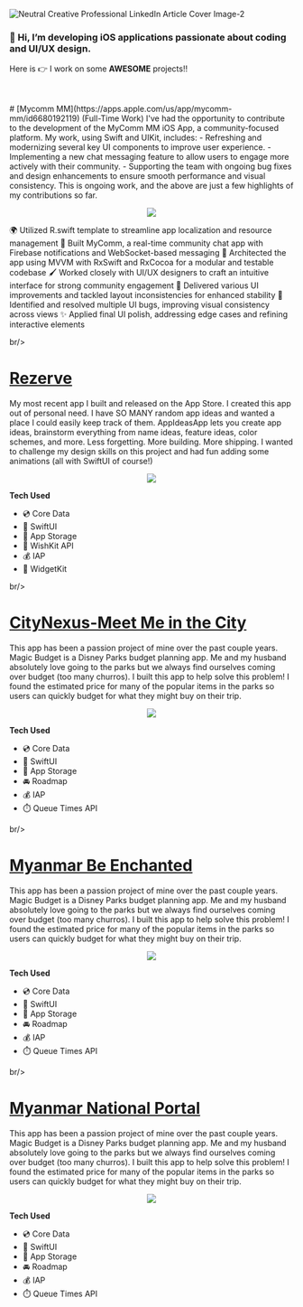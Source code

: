 
![Neutral Creative Professional LinkedIn Article Cover Image-2](https://github.com/user-attachments/assets/3635412a-a647-431c-ac8b-b907dac6e00d)
       
 
### 👋 Hi, I’m developing iOS applications passionate about coding and UI/UX design. 

Here is 👉 I work on some <b>AWESOME</b> projects!!

<br/>
<br/>
# [Mycomm MM](https://apps.apple.com/us/app/mycomm-mm/id6680192119)
(Full-Time Work)
I've had the opportunity to contribute to the development of the MyComm MM iOS App, a community-focused platform. My work, using Swift and UIKit, includes:
- Refreshing and modernizing several key UI components to improve user experience.
- Implementing a new chat messaging feature to allow users to engage more actively with their community.
- Supporting the team with ongoing bug fixes and design enhancements to ensure smooth performance and visual consistency.
This is ongoing work, and the above are just a few highlights of my contributions so far.



<p align="center">
<img src="https://github.com/user-attachments/assets/7688c8cf-bc09-4beb-ba67-68070dd2412e"/>
</p>

🌍 Utilized R.swift template to streamline app localization and resource management
📡 Built MyComm, a real-time community chat app with Firebase notifications and WebSocket-based messaging
🧩 Architected the app using MVVM with RxSwift and RxCocoa for a modular and testable codebase
🖌️ Worked closely with UI/UX designers to craft an intuitive interface for strong community engagement
🔧 Delivered various UI improvements and tackled layout inconsistencies for enhanced stability
🐛 Identified and resolved multiple UI bugs, improving visual consistency across views
✨ Applied final UI polish, addressing edge cases and refining interactive elements


br/>
<br/>
# [Rezerve](https://apps.apple.com/us/app/rezerv-gym-wellness-sports/id1661249713)
My most recent app I built and released on the App Store. I created this app out of personal need. I have SO MANY random app ideas and wanted a place I could easily keep track of them. AppIdeasApp lets you create app ideas, brainstorm everything from name ideas, feature ideas, color schemes, and more. Less forgetting. More building. More shipping. I wanted to challenge my design skills on this project and had fun adding some animations (all with SwiftUI of course!)


<p align="center">
<img src="https://github.com/user-attachments/assets/23e4df2f-b738-40d2-a1a7-501ae14a6cd5"/>
</p>

**Tech Used**
- 💿 Core Data
- 🎨 SwiftUI
- 🏦 App Storage
- 🎁 WishKit API
- 💰 IAP
- 📲 WidgetKit

br/>
<br/>
# [CityNexus-Meet Me in the City](https://apps.apple.com/us/app/citynexus-meet-me-in-the-city/id1634174260)
This app has been a passion project of mine over the past couple years. Magic Budget is a Disney Parks budget planning app. Me and my husband absolutely love going to the parks but we always find ourselves coming over budget (too many churros). I built this app to help solve this problem! I found the estimated price for many of the popular items in the parks so users can quickly budget for what they might buy on their trip. 

<p align="center">
 <img src="https://github.com/user-attachments/assets/e7a1444e-4227-4b80-9125-93273f994386"/>
</p>


**Tech Used**
- 💿 Core Data
- 🎨 SwiftUI
- 🏦 App Storage
- 🚘 Roadmap
- 💰 IAP
- ⏱️ Queue Times API

  
br/>
<br/>
# [Myanmar Be Enchanted](https://apps.apple.com/us/app/myanmar-be-enchanted/id1530882072)
This app has been a passion project of mine over the past couple years. Magic Budget is a Disney Parks budget planning app. Me and my husband absolutely love going to the parks but we always find ourselves coming over budget (too many churros). I built this app to help solve this problem! I found the estimated price for many of the popular items in the parks so users can quickly budget for what they might buy on their trip. 

<p align="center">
 <img src="https://github.com/user-attachments/assets/0e0f3b85-2ea6-4335-906a-fb73e4c0f827"/>
</p>


**Tech Used**
- 💿 Core Data
- 🎨 SwiftUI
- 🏦 App Storage
- 🚘 Roadmap
- 💰 IAP
- ⏱️ Queue Times API

br/>
<br/>
# [Myanmar National Portal](https://apps.apple.com/us/app/myanmar-national-portal/id1535415602)
This app has been a passion project of mine over the past couple years. Magic Budget is a Disney Parks budget planning app. Me and my husband absolutely love going to the parks but we always find ourselves coming over budget (too many churros). I built this app to help solve this problem! I found the estimated price for many of the popular items in the parks so users can quickly budget for what they might buy on their trip. 

<p align="center">
 <img src="https://github.com/user-attachments/assets/429f3f6f-9435-4f4f-8e89-b3d0db06522f"/>
</p>


**Tech Used**
- 💿 Core Data
- 🎨 SwiftUI
- 🏦 App Storage
- 🚘 Roadmap
- 💰 IAP
- ⏱️ Queue Times API
